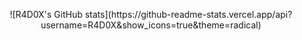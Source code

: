<p align="center">
  ![R4D0X's GitHub stats](https://github-readme-stats.vercel.app/api?username=R4D0X&show_icons=true&theme=radical)
</p>
